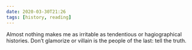 ```yaml
---
date: 2020-03-30T21:26
tags: [history, reading]
---
```


Almost nothing makes me as irritable as tendentious or hagiographical histories. Don’t glamorize or villain is the people of the last: tell the truth.